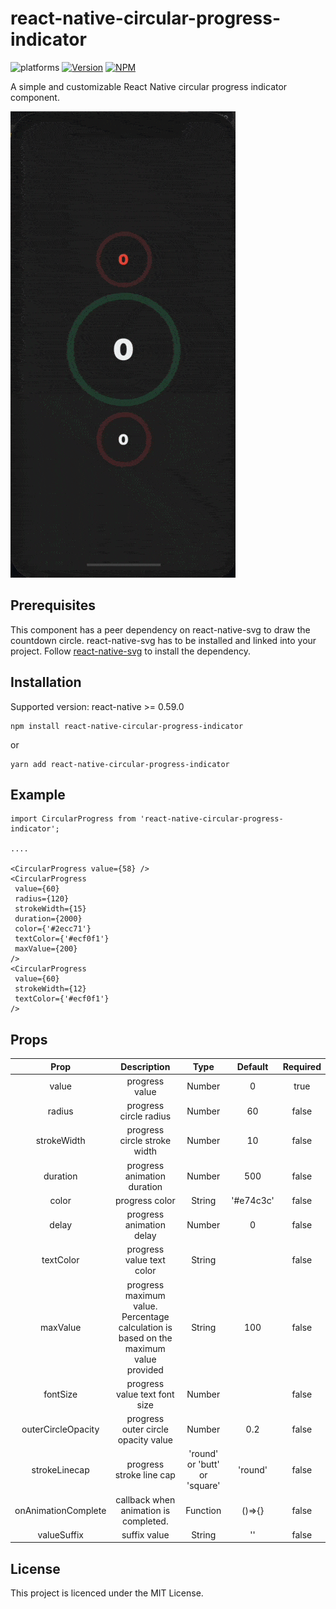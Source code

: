 # react-native-circular-progress-indicator

![platforms](https://img.shields.io/badge/platforms-Android%20%7C%20iOS-brightgreen.svg?style=flat&colorB=191A17)
[![Version](https://img.shields.io/npm/v/react-native-circular-progress-indicator.svg)](https://www.npmjs.com/package/react-native-circular-progress-indicator)
[![NPM](https://img.shields.io/npm/dm/react-native-circular-progress-indicator.svg)](https://www.npmjs.com/package/react-native-circular-progress-indicator)

A simple and customizable React Native circular progress indicator component. 

![](demo.gif)

## Prerequisites

This component has a peer dependency on react-native-svg to draw the countdown circle. react-native-svg has to be installed and linked into your project.
Follow [react-native-svg](https://www.npmjs.com/package/react-native-svg#installation) to install the dependency.

## Installation

 Supported version: react-native >= 0.59.0

  ```
  npm install react-native-circular-progress-indicator
  ```
  
  or
  
  ```
  yarn add react-native-circular-progress-indicator
  ```
  
## Example
```
import CircularProgress from 'react-native-circular-progress-indicator';

....

<CircularProgress value={58} />
<CircularProgress
 value={60}
 radius={120}
 strokeWidth={15}
 duration={2000}
 color={'#2ecc71'}
 textColor={'#ecf0f1'}
 maxValue={200}
/>
<CircularProgress
 value={60}
 strokeWidth={12}
 textColor={'#ecf0f1'}
/>

```
## Props
| Prop          | Description   | Type   | Default | Required |
| :-----------: |:-------------:| :-----:| :-----: | :-----: |
| value     | progress value  | Number | 0 | true |
| radius     | progress circle radius  | Number | 60 | false |
| strokeWidth     | progress circle stroke width  | Number | 10 | false |
| duration     | progress animation duration  | Number | 500 | false |
| color     | progress color | String | '#e74c3c' | false |
| delay     | progress animation delay | Number | 0 | false |
| textColor     | progress value text color | String |  | false |
| maxValue     | progress maximum value. Percentage calculation is based on the maximum value provided | String | 100 | false |
| fontSize     | progress value text font size | Number |  | false |
| outerCircleOpacity  | progress outer circle opacity value | Number | 0.2  | false |
| strokeLinecap  | progress stroke line cap | 'round' or 'butt' or 'square' | 'round' | false |
| onAnimationComplete  | callback when animation is completed. | Function | ()=>{} | false |
| valueSuffix  | suffix value | String | '' | false |

## License
This project is licenced under the MIT License.
